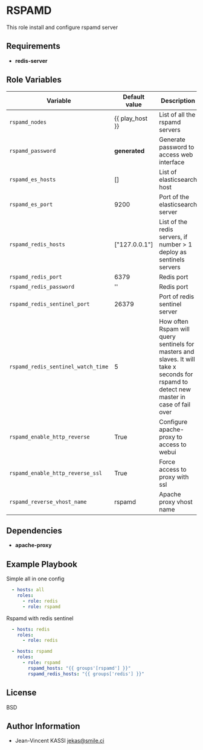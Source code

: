 RSPAMD
=========

This role install and configure rspamd server

Requirements
------------

* **redis-server**

Role Variables
--------------

|Variable | Default value |Description
|---------|---------------|--------------
| `rspamd_nodes` | {{ play_host }} | List of all the rspamd servers |
| `rspamd_password` | **generated** | Generate password to access web interface |
| `rspamd_es_hosts` | [] | List of elasticsearch host |
| `rspamd_es_port` | 9200 | Port of the elasticsearch server |
| `rspamd_redis_hosts` | ["127.0.0.1"] | List of the redis servers, if number > 1 deploy as sentinels servers |
| `rspamd_redis_port` | 6379  | Redis port |
| `rspamd_redis_password` | ''  | Redis port |
| `rspamd_redis_sentinel_port` | 26379 | Port of redis sentinel server |
| `rspamd_redis_sentinel_watch_time` | 5 | How often Rspam will query sentinels for masters and slaves. It will take x seconds for rspamd to detect new master in case of fail over |
| `rspamd_enable_http_reverse` | True  | Configure apache-proxy to access to webui |
| `rspamd_enable_http_reverse_ssl` | True  | Force access to proxy with ssl |
| `rspamd_reverse_vhost_name` | rspamd  | Apache proxy vhost name |

Dependencies
------------

* **apache-proxy**

Example Playbook
----------------

Simple all in one config

```yml
  - hosts: all
    roles:
      - role: redis
      - role: rspamd
```

Rspamd with redis sentinel

```yml
  - hosts: redis
    roles:
      - role: redis

  - hosts: rspamd
    roles:
      - role: rspamd
        rspamd_hosts: "{{ groups'[rspamd'] }}"
        rspamd_redis_hosts: "{{ groups['redis'] }}"
```

License
-------

BSD

Author Information
------------------

* Jean-Vincent KASSI <jekas@smile.ci>
